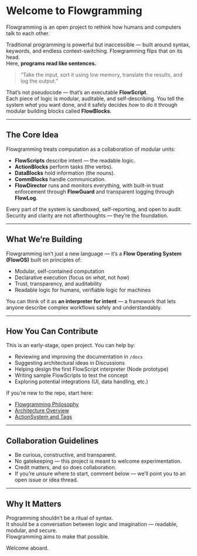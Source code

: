 # Welcome to Flowgramming

Flowgramming is an open project to rethink how humans and computers talk to each other.

Traditional programming is powerful but inaccessible — built around syntax, keywords, and endless context-switching. Flowgramming flips that on its head.  
Here, **programs read like sentences.**

> “Take the input, sort it using low memory, translate the results, and log the output.”

That’s not pseudocode — that’s an executable **FlowScript**.  
Each piece of logic is modular, auditable, and self-describing. You tell the system *what* you want done, and it safely decides *how* to do it through modular building blocks called **FlowBlocks**.

---

## The Core Idea

Flowgramming treats computation as a collaboration of modular units:

- **FlowScripts** describe intent — the readable logic.  
- **ActionBlocks** perform tasks (the verbs).  
- **DataBlocks** hold information (the nouns).  
- **CommBlocks** handle communication.  
- **FlowDirector** runs and monitors everything, with built-in trust enforcement through **FlowGuard** and transparent logging through **FlowLog**.

Every part of the system is sandboxed, self-reporting, and open to audit.  
Security and clarity are not afterthoughts — they’re the foundation.

---

## What We’re Building

Flowgramming isn’t just a new language — it’s a **Flow Operating System (FlowOS)** built on principles of:
- Modular, self-contained computation  
- Declarative execution (focus on *what*, not *how*)  
- Trust, transparency, and auditability  
- Readable logic for humans, verifiable logic for machines  

You can think of it as **an interpreter for intent** — a framework that lets anyone describe complex workflows safely and understandably.

---

## How You Can Contribute

This is an early-stage, open project. You can help by:
- Reviewing and improving the documentation in `/docs`  
- Suggesting architectural ideas in Discussions  
- Helping design the first FlowScript interpreter (Node prototype)  
- Writing sample FlowScripts to test the concept  
- Exploring potential integrations (UI, data handling, etc.)  

If you’re new to the repo, start here:
- [Flowgramming Philosophy](../README.md)  
- [Architecture Overview](../architecture/Overview.md)  
- [ActionSystem and Tags](../docs/ActionSystem.md)  

---

## Collaboration Guidelines

- Be curious, constructive, and transparent.  
- No gatekeeping — this project is meant to welcome experimentation.  
- Credit matters, and so does collaboration.  
- If you’re unsure where to start, comment below — we’ll point you to an open issue or idea thread.  

---

## Why It Matters

Programming shouldn’t be a ritual of syntax.  
It should be a conversation between logic and imagination — readable, modular, and secure.  
Flowgramming aims to make that possible.

Welcome aboard.
